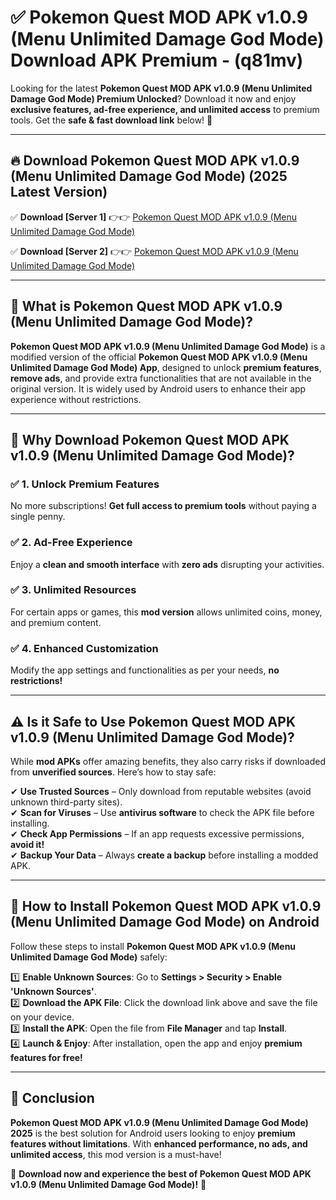 
# ✅ Pokemon Quest MOD APK v1.0.9 (Menu Unlimited Damage God Mode) Download APK Premium -  (q81mv) 

Looking for the latest **Pokemon Quest MOD APK v1.0.9 (Menu Unlimited Damage God Mode) Premium Unlocked**? Download it now and enjoy **exclusive features, ad-free experience, and unlimited access** to premium tools. Get the **safe & fast download link** below! 🚀

---

## 🔥 Download Pokemon Quest MOD APK v1.0.9 (Menu Unlimited Damage God Mode) (2025 Latest Version)

✅ **Download [Server 1]** 👉👉 [Pokemon Quest MOD APK v1.0.9 (Menu Unlimited Damage God Mode) ](https://apkcomod.com?title=Pokemon_Quest_MOD_APK_v1.0.9_(Menu_Unlimited_Damage_God_Mode))  

✅ **Download [Server 2]** 👉👉 [Pokemon Quest MOD APK v1.0.9 (Menu Unlimited Damage God Mode) ](https://apkcomod.com?title=Pokemon_Quest_MOD_APK_v1.0.9_(Menu_Unlimited_Damage_God_Mode))  


---

## 📌 What is Pokemon Quest MOD APK v1.0.9 (Menu Unlimited Damage God Mode)?

**Pokemon Quest MOD APK v1.0.9 (Menu Unlimited Damage God Mode)** is a modified version of the official **Pokemon Quest MOD APK v1.0.9 (Menu Unlimited Damage God Mode) App**, designed to unlock **premium features**, **remove ads**, and provide extra functionalities that are not available in the original version. It is widely used by Android users to enhance their app experience without restrictions.

---

## 🌟 Why Download Pokemon Quest MOD APK v1.0.9 (Menu Unlimited Damage God Mode)?

### ✅ 1. Unlock Premium Features
No more subscriptions! **Get full access to premium tools** without paying a single penny.

### ✅ 2. Ad-Free Experience
Enjoy a **clean and smooth interface** with **zero ads** disrupting your activities.

### ✅ 3. Unlimited Resources
For certain apps or games, this **mod version** allows unlimited coins, money, and premium content.

### ✅ 4. Enhanced Customization
Modify the app settings and functionalities as per your needs, **no restrictions!**

---

## ⚠️ Is it Safe to Use Pokemon Quest MOD APK v1.0.9 (Menu Unlimited Damage God Mode)?

While **mod APKs** offer amazing benefits, they also carry risks if downloaded from **unverified sources**. Here’s how to stay safe:

✔ **Use Trusted Sources** – Only download from reputable websites (avoid unknown third-party sites).  
✔ **Scan for Viruses** – Use **antivirus software** to check the APK file before installing.  
✔ **Check App Permissions** – If an app requests excessive permissions, **avoid it!**  
✔ **Backup Your Data** – Always **create a backup** before installing a modded APK.

---

## 📲 How to Install Pokemon Quest MOD APK v1.0.9 (Menu Unlimited Damage God Mode) on Android

Follow these steps to install **Pokemon Quest MOD APK v1.0.9 (Menu Unlimited Damage God Mode)** safely:

1️⃣ **Enable Unknown Sources**: Go to **Settings > Security > Enable 'Unknown Sources'**.  
2️⃣ **Download the APK File**: Click the download link above and save the file on your device.  
3️⃣ **Install the APK**: Open the file from **File Manager** and tap **Install**.  
4️⃣ **Launch & Enjoy**: After installation, open the app and enjoy **premium features for free!**

---

## 🚀 Conclusion

**Pokemon Quest MOD APK v1.0.9 (Menu Unlimited Damage God Mode) 2025** is the best solution for Android users looking to enjoy **premium features without limitations**. With **enhanced performance, no ads, and unlimited access**, this mod version is a must-have!

🔻 **Download now and experience the best of Pokemon Quest MOD APK v1.0.9 (Menu Unlimited Damage God Mode)!** 🔻

